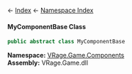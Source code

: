 ← [Index](Api-Index) ← [Namespace Index](Namespace-Index)

#### MyComponentBase Class

```csharp
public abstract class MyComponentBase
```

**Namespace:** [VRage.Game.Components](VRage.Game.Components)  
**Assembly:** VRage.Game.dll


